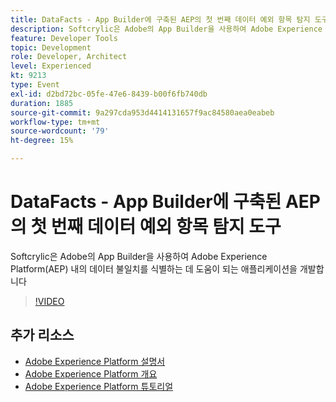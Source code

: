 ```yaml
---
title: DataFacts - App Builder에 구축된 AEP의 첫 번째 데이터 예외 항목 탐지 도구
description: Softcrylic은 Adobe의 App Builder을 사용하여 Adobe Experience Platform(AEP) 내의 데이터 불일치를 식별하는 데 도움이 되는 애플리케이션을 개발합니다
feature: Developer Tools
topic: Development
role: Developer, Architect
level: Experienced
kt: 9213
type: Event
exl-id: d2bd72bc-05fe-47e6-8439-b00f6fb740db
duration: 1885
source-git-commit: 9a297cda953d4414131657f9ac84580aea0eabeb
workflow-type: tm+mt
source-wordcount: '79'
ht-degree: 15%

---
```


# DataFacts - App Builder에 구축된 AEP의 첫 번째 데이터 예외 항목 탐지 도구

Softcrylic은 Adobe의 App Builder을 사용하여 Adobe Experience Platform(AEP) 내의 데이터 불일치를 식별하는 데 도움이 되는 애플리케이션을 개발합니다

>[!VIDEO](https://video.tv.adobe.com/v/337710/?quality=12&learn=on&hidetitle=true)

## 추가 리소스

- [Adobe Experience Platform 설명서](https://experienceleague.adobe.com/docs/experience-platform.html?lang=ko)
- [Adobe Experience Platform 개요](https://experienceleague.adobe.com/docs/experience-platform/landing/home.html?lang=ko)
- [Adobe Experience Platform 튜토리얼](https://experienceleague.adobe.com/docs/platform-learn/tutorials/overview.html?lang=ko)
